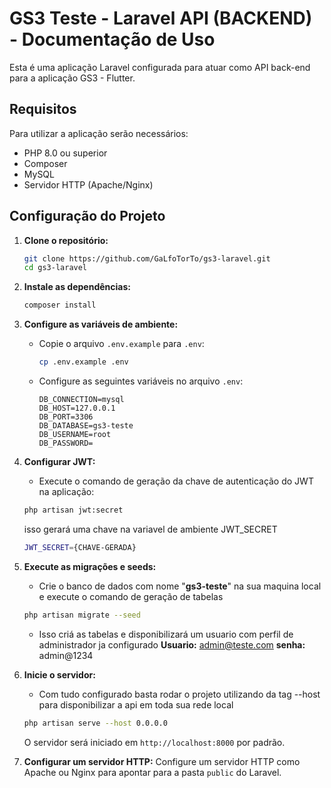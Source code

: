 # GS3 Teste - Laravel API (BACKEND) - Documentação de Uso

Esta é uma aplicação Laravel configurada para atuar como API back-end para a aplicação GS3 - Flutter.

## Requisitos
Para utilizar a aplicação serão necessários:

- PHP 8.0 ou superior
- Composer
- MySQL
- Servidor HTTP (Apache/Nginx)

## Configuração do Projeto

1. **Clone o repositório:**
   ```bash
   git clone https://github.com/GaLfoTorTo/gs3-laravel.git
   cd gs3-laravel
   ```

2. **Instale as dependências:**
   ```bash
   composer install
   ```

3. **Configure as variáveis de ambiente:**
   - Copie o arquivo `.env.example` para `.env`:
     ```bash
     cp .env.example .env
     ```
   - Configure as seguintes variáveis no arquivo `.env`:
     ```env
     DB_CONNECTION=mysql
     DB_HOST=127.0.0.1
     DB_PORT=3306
     DB_DATABASE=gs3-teste
     DB_USERNAME=root
     DB_PASSWORD=
     ```

4. **Configurar JWT:**
    - Execute o comando de geração da chave de autenticação do JWT na aplicação:
   ```bash
   php artisan jwt:secret
   ```
   isso gerará uma chave na variavel de ambiente JWT_SECRET

   ```bash
   JWT_SECRET={CHAVE-GERADA}
   ```

5. **Execute as migrações e seeds:**
   - Crie o banco de dados com nome "**gs3-teste**" na sua maquina local e execute o comando de geração de tabelas
   ```bash
   php artisan migrate --seed
   ```
   - Isso criá as tabelas e disponibilizará um usuario com perfil de administrador ja configurado
   **Usuario:** admin@teste.com
   **senha:** admin@1234

6. **Inicie o servidor:**
   - Com tudo configurado basta rodar o projeto utilizando da tag --host para disponibilizar a api em toda sua rede local 
   ```bash
   php artisan serve --host 0.0.0.0
   ```
   O servidor será iniciado em `http://localhost:8000` por padrão.

4. **Configurar um servidor HTTP:**
   Configure um servidor HTTP como Apache ou Nginx para apontar para a pasta `public` do Laravel.

